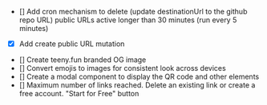 - [] Add cron mechanism to delete (update destinationUrl to the github repo URL) public URLs active longer than 30 minutes (run every 5 minutes)
- [x] Add create public URL mutation
- [] Create teeny.fun branded OG image
- [] Convert emojis to images for consistent look across devices
- [] Create a modal component to display the QR code and other elements
- [] Maximum number of links reached. Delete an existing link or create a free account. "Start for Free" button